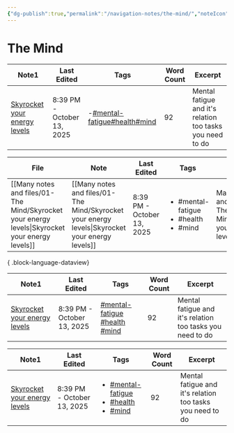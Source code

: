 ```yaml
---
{"dg-publish":true,"permalink":"/navigation-notes/the-mind/","noteIcon":"","created":"2025-10-09T21:03:37.897+02:00","updated":"2025-10-13T21:15:09.981+02:00"}
---
```


# The Mind

<div><table class="dataview table-view-table"><thead class="table-view-thead"><tr class="table-view-tr-header"><th class="table-view-th"><span>Note</span><span class="dataview small-text">1</span></th><th class="table-view-th"><span>Last Edited</span></th><th class="table-view-th"><span>Tags</span></th><th class="table-view-th"><span>Word Count</span></th><th class="table-view-th"><span>Excerpt</span></th></tr></thead><tbody class="table-view-tbody"><tr><td><span><a href="/many-notes-and-files/01-the-mind/skyrocket-your-energy-levels"><span>Skyrocket your energy levels</span></a></span></td><td>8:39 PM - October 13, 2025</td><td><span><span><span>-</span><a href="/tags/mental-fatigue"><span><a href="#mental-fatigue" class="tag" target="_blank" rel="noopener nofollow">#mental-fatigue</a></span></a><span><span></span></span><a href="/tags/health"><span><a href="#health" class="tag" target="_blank" rel="noopener nofollow">#health</a></span></a><span><span></span></span><a href="/tags/mind"><span><a href="#mind" class="tag" target="_blank" rel="noopener nofollow">#mind</a></span></a></span></span></td><td>92</td><td><span>Mental fatigue and it's relation too tasks you need to do</span></td></tr></tbody></table></div>


| File                                                                                               | Note                                                                                               | Last Edited                | Tags                                                            | Path                                                             | Linked From | Links To | Word Count |
| -------------------------------------------------------------------------------------------------- | -------------------------------------------------------------------------------------------------- | -------------------------- | --------------------------------------------------------------- | ---------------------------------------------------------------- | ----------- | -------- | ---------- |
| [[Many notes and files/01-The Mind/Skyrocket your energy levels\|Skyrocket your energy levels]] | [[Many notes and files/01-The Mind/Skyrocket your energy levels\|Skyrocket your energy levels]] | 8:39 PM - October 13, 2025 | <ul><li>#mental-fatigue</li><li>#health</li><li>#mind</li></ul> | Many notes and files/01-The Mind/Skyrocket your energy levels.md | 0           | 0        | \-         |

{ .block-language-dataview}


<div><table class="dataview table-view-table"><thead class="table-view-thead"><tr class="table-view-tr-header"><th class="table-view-th"><span>Note</span><span class="dataview small-text">1</span></th><th class="table-view-th"><span>Last Edited</span></th><th class="table-view-th"><span>Tags</span></th><th class="table-view-th"><span>Word Count</span></th><th class="table-view-th"><span>Excerpt</span></th></tr></thead><tbody class="table-view-tbody"><tr><td><span><a href="/many-notes-and-files/01-the-mind/skyrocket-your-energy-levels"><span>Skyrocket your energy levels</span></a></span></td><td>8:39 PM - October 13, 2025</td><td><span><a href="#mental-fatigue" class="tag" target="_blank" rel="noopener nofollow">#mental-fatigue</a> <a href="#health" class="tag" target="_blank" rel="noopener nofollow">#health</a> <a href="#mind" class="tag" target="_blank" rel="noopener nofollow">#mind</a></span></td><td>92</td><td><span>Mental fatigue and it's relation too tasks you need to do</span></td></tr></tbody></table></div>


<div><table class="dataview table-view-table"><thead class="table-view-thead"><tr class="table-view-tr-header"><th class="table-view-th"><span>Note</span><span class="dataview small-text">1</span></th><th class="table-view-th"><span>Last Edited</span></th><th class="table-view-th"><span>Tags</span></th><th class="table-view-th"><span>Word Count</span></th><th class="table-view-th"><span>Excerpt</span></th></tr></thead><tbody class="table-view-tbody"><tr><td><span><a href="/many-notes-and-files/01-the-mind/skyrocket-your-energy-levels"><span>Skyrocket your energy levels</span></a></span></td><td>8:39 PM - October 13, 2025</td><td><ul class="dataview dataview-ul dataview-result-list-ul"><li class="dataview-result-list-li"><span><a href="#mental-fatigue" class="tag" target="_blank" rel="noopener nofollow">#mental-fatigue</a></span></li><li class="dataview-result-list-li"><span><a href="#health" class="tag" target="_blank" rel="noopener nofollow">#health</a></span></li><li class="dataview-result-list-li"><span><a href="#mind" class="tag" target="_blank" rel="noopener nofollow">#mind</a></span></li></ul></td><td>92</td><td><span>Mental fatigue and it's relation too tasks you need to do</span></td></tr></tbody></table></div>













































